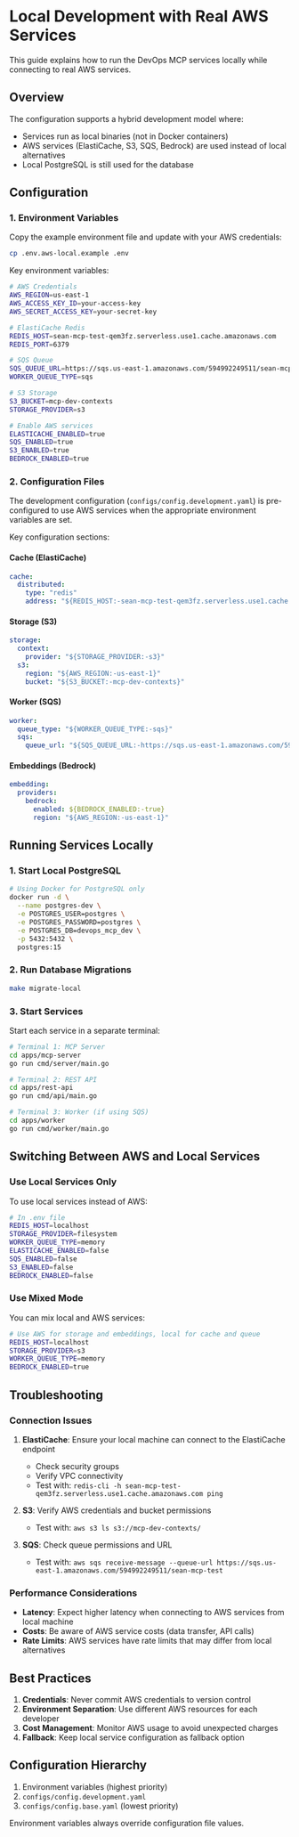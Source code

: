 # Local Development with Real AWS Services

This guide explains how to run the DevOps MCP services locally while connecting to real AWS services.

## Overview

The configuration supports a hybrid development model where:
- Services run as local binaries (not in Docker containers)
- AWS services (ElastiCache, S3, SQS, Bedrock) are used instead of local alternatives
- Local PostgreSQL is still used for the database

## Configuration

### 1. Environment Variables

Copy the example environment file and update with your AWS credentials:

```bash
cp .env.aws-local.example .env
```

Key environment variables:

```bash
# AWS Credentials
AWS_REGION=us-east-1
AWS_ACCESS_KEY_ID=your-access-key
AWS_SECRET_ACCESS_KEY=your-secret-key

# ElastiCache Redis
REDIS_HOST=sean-mcp-test-qem3fz.serverless.use1.cache.amazonaws.com
REDIS_PORT=6379

# SQS Queue
SQS_QUEUE_URL=https://sqs.us-east-1.amazonaws.com/594992249511/sean-mcp-test
WORKER_QUEUE_TYPE=sqs

# S3 Storage
S3_BUCKET=mcp-dev-contexts
STORAGE_PROVIDER=s3

# Enable AWS services
ELASTICACHE_ENABLED=true
SQS_ENABLED=true
S3_ENABLED=true
BEDROCK_ENABLED=true
```

### 2. Configuration Files

The development configuration (`configs/config.development.yaml`) is pre-configured to use AWS services when the appropriate environment variables are set.

Key configuration sections:

#### Cache (ElastiCache)
```yaml
cache:
  distributed:
    type: "redis"
    address: "${REDIS_HOST:-sean-mcp-test-qem3fz.serverless.use1.cache.amazonaws.com}:${REDIS_PORT:-6379}"
```

#### Storage (S3)
```yaml
storage:
  context:
    provider: "${STORAGE_PROVIDER:-s3}"
  s3:
    region: "${AWS_REGION:-us-east-1}"
    bucket: "${S3_BUCKET:-mcp-dev-contexts}"
```

#### Worker (SQS)
```yaml
worker:
  queue_type: "${WORKER_QUEUE_TYPE:-sqs}"
  sqs:
    queue_url: "${SQS_QUEUE_URL:-https://sqs.us-east-1.amazonaws.com/594992249511/sean-mcp-test}"
```

#### Embeddings (Bedrock)
```yaml
embedding:
  providers:
    bedrock:
      enabled: ${BEDROCK_ENABLED:-true}
      region: "${AWS_REGION:-us-east-1}"
```

## Running Services Locally

### 1. Start Local PostgreSQL

```bash
# Using Docker for PostgreSQL only
docker run -d \
  --name postgres-dev \
  -e POSTGRES_USER=postgres \
  -e POSTGRES_PASSWORD=postgres \
  -e POSTGRES_DB=devops_mcp_dev \
  -p 5432:5432 \
  postgres:15
```

### 2. Run Database Migrations

```bash
make migrate-local
```

### 3. Start Services

Start each service in a separate terminal:

```bash
# Terminal 1: MCP Server
cd apps/mcp-server
go run cmd/server/main.go

# Terminal 2: REST API
cd apps/rest-api
go run cmd/api/main.go

# Terminal 3: Worker (if using SQS)
cd apps/worker
go run cmd/worker/main.go
```

## Switching Between AWS and Local Services

### Use Local Services Only

To use local services instead of AWS:

```bash
# In .env file
REDIS_HOST=localhost
STORAGE_PROVIDER=filesystem
WORKER_QUEUE_TYPE=memory
ELASTICACHE_ENABLED=false
SQS_ENABLED=false
S3_ENABLED=false
BEDROCK_ENABLED=false
```

### Use Mixed Mode

You can mix local and AWS services:

```bash
# Use AWS for storage and embeddings, local for cache and queue
REDIS_HOST=localhost
STORAGE_PROVIDER=s3
WORKER_QUEUE_TYPE=memory
BEDROCK_ENABLED=true
```

## Troubleshooting

### Connection Issues

1. **ElastiCache**: Ensure your local machine can connect to the ElastiCache endpoint
   - Check security groups
   - Verify VPC connectivity
   - Test with: `redis-cli -h sean-mcp-test-qem3fz.serverless.use1.cache.amazonaws.com ping`

2. **S3**: Verify AWS credentials and bucket permissions
   - Test with: `aws s3 ls s3://mcp-dev-contexts/`

3. **SQS**: Check queue permissions and URL
   - Test with: `aws sqs receive-message --queue-url https://sqs.us-east-1.amazonaws.com/594992249511/sean-mcp-test`

### Performance Considerations

- **Latency**: Expect higher latency when connecting to AWS services from local machine
- **Costs**: Be aware of AWS service costs (data transfer, API calls)
- **Rate Limits**: AWS services have rate limits that may differ from local alternatives

## Best Practices

1. **Credentials**: Never commit AWS credentials to version control
2. **Environment Separation**: Use different AWS resources for each developer
3. **Cost Management**: Monitor AWS usage to avoid unexpected charges
4. **Fallback**: Keep local service configuration as fallback option

## Configuration Hierarchy

1. Environment variables (highest priority)
2. `configs/config.development.yaml`
3. `configs/config.base.yaml` (lowest priority)

Environment variables always override configuration file values.